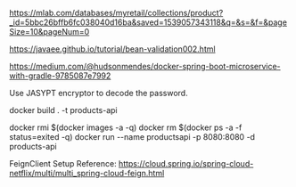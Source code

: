 https://mlab.com/databases/myretail/collections/product?_id=5bbc26bffb6fc038040d16ba&saved=1539057343118&q=&s=&f=&pageSize=10&pageNum=0

https://javaee.github.io/tutorial/bean-validation002.html

https://medium.com/@hudsonmendes/docker-spring-boot-microservice-with-gradle-9785087e7992

Use JASYPT encryptor to decode the password.

docker build . -t products-api

docker rmi $(docker images -a -q)
docker rm $(docker ps -a -f status=exited -q)
docker run --name productsapi -p 8080:8080 -d products-api

FeignClient Setup Reference:
https://cloud.spring.io/spring-cloud-netflix/multi/multi_spring-cloud-feign.html

